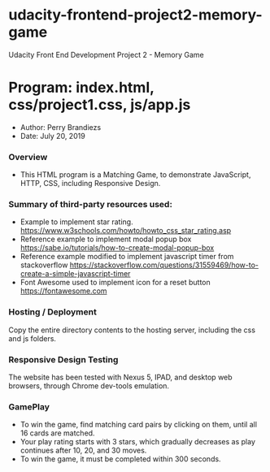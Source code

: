 # udacity-frontend-project2-memory-game
Udacity Front End Development Project 2 - Memory Game


# Program: index.html, css/project1.css, js/app.js
* Author: Perry Brandiezs
* Date: July 20, 2019

### Overview
* This HTML program is a Matching Game, to demonstrate JavaScript, HTTP, CSS, including Responsive Design.

### Summary of third-party resources used:
* Example to implement star rating.
https://www.w3schools.com/howto/howto_css_star_rating.asp
* Reference example to implement modal popup box
https://sabe.io/tutorials/how-to-create-modal-popup-box
* Reference example modified to implement javascript timer from stackoverflow
https://stackoverflow.com/questions/31559469/how-to-create-a-simple-javascript-timer
* Font Awesome used to implement icon for a reset button
https://fontawesome.com

### Hosting / Deployment
Copy the entire directory contents to the hosting server, including the css and js folders.

### Responsive Design Testing
The website has been tested with Nexus 5, IPAD, and desktop web browsers, through Chrome dev-tools emulation.

### GamePlay
* To win the game, find matching card pairs by clicking on them, until all 16 cards are matched.
* Your play rating starts with 3 stars, which gradually decreases as play continues after
10, 20, and 30 moves.
* To win the game, it must be completed within 300 seconds.

